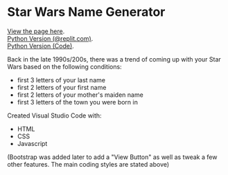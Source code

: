 # Star Wars Name Generator

[View the page here](https://shadowecco.github.io/portfolio/star-wars-name-generator/).<br />
[Python Version (@replit.com)](https://replit.com/@HelenYates/4-Star-Wars-Name-Generator).<br />
[Python Version (Code)](https://github.com/shadowecco/tech-projects/tree/main/python-projects/star-wars-name-generator).

Back in the late 1990s/200s, there was a trend of coming up with your Star Wars based on the following conditions:

- first 3 letters of your last name
- first 2 letters of your first name
- first 2 letters of your mother's maiden name
- first 3 letters of the town you were born in

Created  Visual Studio Code with:

- HTML
- CSS
- Javascript

(Bootstrap was added later to add a "View Button" as well as tweak a few other features. The main coding styles are stated above)
